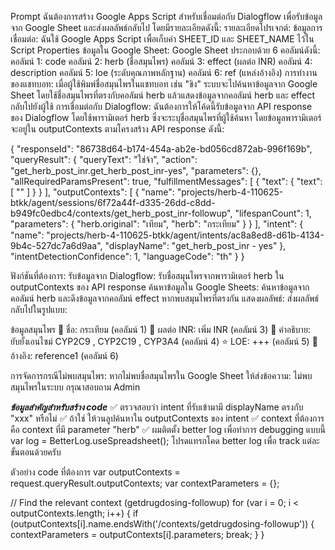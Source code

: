 Prompt
ฉันต้องการสร้าง Google Apps Script สำหรับเชื่อมต่อกับ Dialogflow เพื่อรับข้อมูลจาก Google Sheet และส่งผลลัพธ์กลับไป โดยมีรายละเอียดดังนี้:
รายละเอียดโปรเจกต์:
ข้อมูลการเชื่อมต่อ: ฉันใช้ Google Apps Script เพื่อเก็บค่า SHEET_ID และ SHEET_NAME ไว้ใน Script Properties
ข้อมูลใน Google Sheet: Google Sheet ประกอบด้วย 6 คอลัมน์ดังนี้:
คอลัมน์ 1: code
คอลัมน์ 2: herb (ชื่อสมุนไพร)
คอลัมน์ 3: effect (ผลต่อ INR)
คอลัมน์ 4: description
คอลัมน์ 5: loe (ระดับคุณภาพหลักฐาน)
คอลัมน์ 6: ref (แหล่งอ้างอิง)
การทำงานของแชทบอท:
เมื่อผู้ใช้พิมพ์ชื่อสมุนไพรในแชทบอท เช่น "ขิง" ระบบจะไปค้นหาข้อมูลจาก Google Sheet โดยใช้ชื่อสมุนไพรที่ตรงกับคอลัมน์ herb แล้วแสดงข้อมูลจากคอลัมน์ herb และ effect กลับไปยังผู้ใช้
การเชื่อมต่อกับ Dialogflow:
ฉันต้องการให้โค้ดนี้รับข้อมูลจาก API response ของ Dialogflow โดยใช้พารามิเตอร์ herb ซึ่งจะระบุชื่อสมุนไพรที่ผู้ใช้ค้นหา โดยข้อมูลพารามิเตอร์จะอยู่ใน outputContexts ตามโครงสร้าง API response ดังนี้:

{
  "responseId": "86738d64-b174-454a-ab2e-bd056cd872ab-996f169b",
  "queryResult": {
    "queryText": "ใช่จ้า",
    "action": "get_herb_post_inr.get_herb_post_inr-yes",
    "parameters": {},
    "allRequiredParamsPresent": true,
    "fulfillmentMessages": [
      {
        "text": {
          "text": [
            ""
          ]
        }
      }
    ],
    "outputContexts": [
      {
        "name": "projects/herb-4-110625-btkk/agent/sessions/6f72a44f-d335-26dd-c8dd-b949fc0edbc4/contexts/get_herb_post_inr-followup",
        "lifespanCount": 1,
        "parameters": {
          "herb.original": "เทียม",
          "herb": "กระเทียม"
        }
      }
    ],
    "intent": {
      "name": "projects/herb-4-110625-btkk/agent/intents/ac8a8ed8-d61b-4134-9b4c-527dc7a6d9aa",
      "displayName": "get_herb_post_inr - yes"
    },
    "intentDetectionConfidence": 1,
    "languageCode": "th"
  }
}

ฟังก์ชันที่ต้องการ:
รับข้อมูลจาก Dialogflow: รับชื่อสมุนไพรจากพารามิเตอร์ herb ใน outputContexts ของ API response
ค้นหาข้อมูลใน Google Sheets: ค้นหาข้อมูลจากคอลัมน์ herb และดึงข้อมูลจากคอลัมน์ effect หากพบสมุนไพรที่ตรงกัน
แสดงผลลัพธ์: ส่งผลลัพธ์กลับไปในรูปแบบ:

ข้อมูลสมุนไพร
🌿 ชื่อ: กระเทียม (คอลัมน์ 1)
🔎 ผลต่อ INR: เพิ่ม INR (คอลัมน์ 3)
📖 คำอธิบาย: ยับยั้งเอนไซม์ CYP2C9 , CYP2C19 , CYP3A4 (คอลัมน์ 4)
⭐️ LOE: +++ (คอลัมน์ 5)
🔗 อ้างอิง: reference1 (คอลัมน์ 6)

การจัดการกรณีไม่พบสมุนไพร: หากไม่พบชื่อสมุนไพรใน Google Sheet ให้ส่งข้อความ:
ไม่พบสมุนไพรในระบบ กรุณาสอบถาม Admin

***ข้อมูลสำคัญสำหรับสร้าง code***
✅ ตรวจสอบว่า intent ที่รับเข้ามามี displayName ตรงกับ "xxx" หรือไม่
✅ ถ้าใช่ ให้วนลูปค้นหาใน outputContexts ของ intent
✅ context ที่ต้องการคือ context ที่มี parameter "herb"
✅ ผมติตตั้ง better log เพื่อทำการ debugging แบบนี้ var log = BetterLog.useSpreadsheet(); โปรดแทรกโคด better log เพื่อ track แต่ละขั้นตอนด้วยครับ

ตัวอย่าง code ที่ต้องการ
  var outputContexts = request.queryResult.outputContexts;
  var contextParameters = {};
  
  // Find the relevant context (getdrugdosing-followup)
  for (var i = 0; i < outputContexts.length; i++) {
    if (outputContexts[i].name.endsWith('/contexts/getdrugdosing-followup')) {
      contextParameters = outputContexts[i].parameters;
      break;
    }
  }
